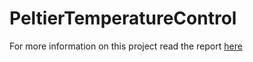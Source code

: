 # PeltierTemperatureControl

For more information on this project read the report [here](https://github.com/dhairyagada/PeltierTemperatureControl/blob/master/Report.pdf)
